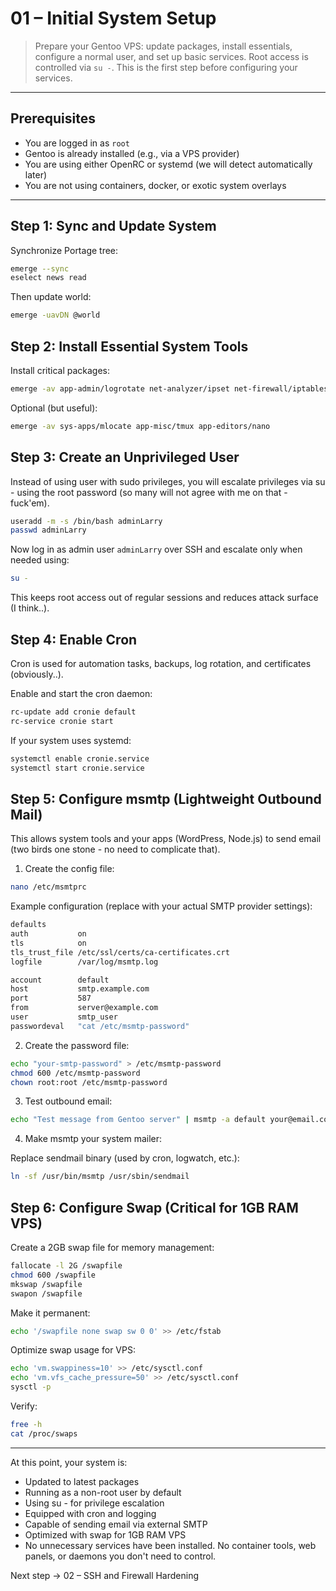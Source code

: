 # 01 – Initial System Setup

> Prepare your Gentoo VPS: update packages, install essentials, configure a normal user, and set up basic services. Root access is controlled via `su -`. This is the first step before configuring your services.

---

## Prerequisites

- You are logged in as `root`
- Gentoo is already installed (e.g., via a VPS provider)
- You are using either OpenRC or systemd (we will detect automatically later)
- You are not using containers, docker, or exotic system overlays

---

## Step 1: Sync and Update System

Synchronize Portage tree:

```bash
emerge --sync
eselect news read
```

Then update world:

```bash
emerge -uavDN @world
```

## Step 2: Install Essential System Tools

Install critical packages:

```bash
emerge -av app-admin/logrotate net-analyzer/ipset net-firewall/iptables mail-mta/msmtp sys-process/cronie
```

Optional (but useful):

```bash
emerge -av sys-apps/mlocate app-misc/tmux app-editors/nano
```

## Step 3: Create an Unprivileged User

Instead of using user with sudo privileges, you will escalate privileges via su - using the root password (so many will not agree with me on that - fuck'em). 

```bash
useradd -m -s /bin/bash adminLarry
passwd adminLarry
```

Now log in as admin user `adminLarry` over SSH and escalate only when needed using:

```bash
su -
```

This keeps root access out of regular sessions and reduces attack surface (I think..).

## Step 4: Enable Cron

Cron is used for automation tasks, backups, log rotation, and certificates (obviously..).

Enable and start the cron daemon:

```bash
rc-update add cronie default
rc-service cronie start
```

If your system uses systemd:

```bash
systemctl enable cronie.service
systemctl start cronie.service
```

## Step 5: Configure msmtp (Lightweight Outbound Mail)

This allows system tools and your apps (WordPress, Node.js) to send email (two birds one stone - no need to complicate that).

1. Create the config file:

```bash
nano /etc/msmtprc
```

Example configuration (replace with your actual SMTP provider settings):

```bash
defaults
auth           on
tls            on
tls_trust_file /etc/ssl/certs/ca-certificates.crt
logfile        /var/log/msmtp.log

account        default
host           smtp.example.com
port           587
from           server@example.com
user           smtp_user
passwordeval   "cat /etc/msmtp-password"
```

2. Create the password file:

```bash
echo "your-smtp-password" > /etc/msmtp-password
chmod 600 /etc/msmtp-password
chown root:root /etc/msmtp-password
```

3. Test outbound email:

```bash
echo "Test message from Gentoo server" | msmtp -a default your@email.com
```

4. Make msmtp your system mailer:
   
Replace sendmail binary (used by cron, logwatch, etc.):

```bash
ln -sf /usr/bin/msmtp /usr/sbin/sendmail
```

## Step 6: Configure Swap (Critical for 1GB RAM VPS)

Create a 2GB swap file for memory management:

```bash
fallocate -l 2G /swapfile
chmod 600 /swapfile
mkswap /swapfile
swapon /swapfile
```

Make it permanent:

```bash
echo '/swapfile none swap sw 0 0' >> /etc/fstab
```

Optimize swap usage for VPS:

```bash
echo 'vm.swappiness=10' >> /etc/sysctl.conf
echo 'vm.vfs_cache_pressure=50' >> /etc/sysctl.conf
sysctl -p
```

Verify:

```bash
free -h
cat /proc/swaps
```

---

At this point, your system is:
- Updated to latest packages
- Running as a non-root user by default
- Using su - for privilege escalation
- Equipped with cron and logging
- Capable of sending email via external SMTP
- Optimized with swap for 1GB RAM VPS
- No unnecessary services have been installed. No container tools, web panels, or daemons you don't need to control.

Next step → 02 – SSH and Firewall Hardening


